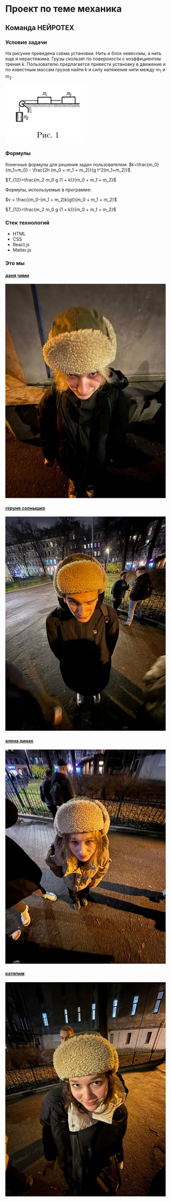 # Проект по теме механика

## Команда НЕЙРОТЕХ

### Условие задачи
На рисунке приведена схема установки. Нить и блок невесомы, а нить еще и нерастяжима. Грузы скользят по поверхности с коэффициентом трения $k$. Пользователю предлагается привести установку в движение и по известным массам грузов найти $k$ и силу натяжения нити между $m_1$ и $m_2$.

![example](public/example.png)

### Формулы
Конечные формулы для решения задач пользователем:
$k=\frac{m_0}{m_1+m_0} - \frac{2h (m_0 + m_1 + m_2)}{g t^2(m_1+m_2)}$

$T_{12}=\frac{m_2 m_0 g (1 + k)}{m_0 + m_1 + m_2}$

Формулы, используемые в программе:

$v = \frac{(m_0-(m_1 + m_2)k)gt}{m_0 + m_1 + m_2}$

$T_{12}=\frac{m_2 m_0 g (1 + k)}{m_0 + m_1 + m_2}$

### Стек технологий
- HTML
- CSS
- React.js
- Matter.js

### Это мы
#### [даня чими](https://github.com/deadxraver)
![img.png](img.png)

#### [геруня солнышко](https://github.com/GeruniaSun)
![img_1.png](img_1.png)

#### [алена динах](https://github.com/dllnnx)
![img_2.png](img_2.png)

#### [катяпим](https://github.com/p11menova)
![img_3.png](img_3.png)
